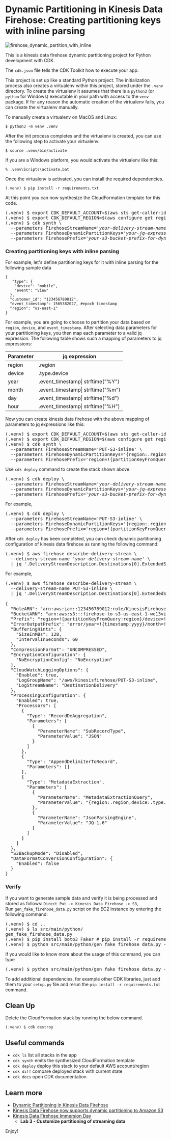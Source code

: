 
# Dynamic Partitioning in Kinesis Data Firehose: Creating partitioning keys with inline parsing

![firehose_dynamic_partition_with_inline](./firehose_dynamic_partition_with_inline.svg)

This is a kinesis data firehose dynamic partitioning project for Python development with CDK.

The `cdk.json` file tells the CDK Toolkit how to execute your app.

This project is set up like a standard Python project.  The initialization
process also creates a virtualenv within this project, stored under the `.venv`
directory.  To create the virtualenv it assumes that there is a `python3`
(or `python` for Windows) executable in your path with access to the `venv`
package. If for any reason the automatic creation of the virtualenv fails,
you can create the virtualenv manually.

To manually create a virtualenv on MacOS and Linux:

```
$ python3 -m venv .venv
```

After the init process completes and the virtualenv is created, you can use the following
step to activate your virtualenv.

```
$ source .venv/bin/activate
```

If you are a Windows platform, you would activate the virtualenv like this:

```
% .venv\Scripts\activate.bat
```

Once the virtualenv is activated, you can install the required dependencies.

```
(.venv) $ pip install -r requirements.txt
```

At this point you can now synthesize the CloudFormation template for this code.

<pre>
(.venv) $ export CDK_DEFAULT_ACCOUNT=$(aws sts get-caller-identity --query Account --output text)
(.venv) $ export CDK_DEFAULT_REGION=$(aws configure get region)
(.venv) $ cdk synth \
  --parameters FirehoseStreamName=<i>'your-delivery-stream-name'</i> \
  --parameters FirehoseDynamicPartitionKeys=<i>'your-jq-expressions-to-parse-dynamic-partition-keys'</i> \
  --parameters FirehosePrefix=<i>'your-s3-bucket-prefix-for-dynamic-partitioning'</i>
</pre>

### Creating partitioning keys with inline parsing

For example, let's define partitioning keys for it with inline parsing for the following sample data

```
{
   "type": {
    "device": "mobile",
    "event": "view"
  },
  "customer_id": "123456789012",
  "event_timestamp": 1565382027, #epoch timestamp
  "region": "us-east-1"
}
```

For example, you are going to choose to partition your data based on `region`, `device`, and `event_timestamp`.
After selecting data parameters for your partitioning keys, you then map each parameter to a valid jq expression.
The following table shows such a mapping of parameters to jq expressions:

| Parameter	| jq expression |
|-----------|---------------|
| region | .region |
| device | .type.device |
| year | .event_timestamp\| strftime("%Y") |
| month	| .event_timestamp\| strftime("%m") |
| day | .event_timestamp\| strftime("%d") |
| hour | .event_timestamp\| strftime("%H") |

Now you can create kinesis data firehose with the above mapping of parameters to jq expressions like this:

<pre>
(.venv) $ export CDK_DEFAULT_ACCOUNT=$(aws sts get-caller-identity --query Account --output text)
(.venv) $ export CDK_DEFAULT_REGION=$(aws configure get region)
(.venv) $ cdk synth \
  --parameters FirehoseStreamName='PUT-S3-inline' \
  --parameters FirehoseDynamicPartitionKeys='{region:.region,device:.type.device,year:.event_timestamp|strftime("%Y"),month:.event_timestamp|strftime("%m"),day:.event_timestamp|strftime("%d"),hour:.event_timestamp|strftime("%H")}' \
  --parameters FirehosePrefix='region=!{partitionKeyFromQuery:region}/device=!{partitionKeyFromQuery:device}/year=!{partitionKeyFromQuery:year}/month=!{partitionKeyFromQuery:month}/day=!{partitionKeyFromQuery:day}/hour=!{partitionKeyFromQuery:hour}/'
</pre>

Use `cdk deploy` command to create the stack shown above.

<pre>
(.venv) $ cdk deploy \
  --parameters FirehoseStreamName=<i>'your-delivery-stream-name'</i> \
  --parameters FirehoseDynamicPartitionKeys=<i>'your-jq-expressions-to-parse-dynamic-partition-keys'</i> \
  --parameters FirehosePrefix=<i>'your-s3-bucket-prefix-for-dynamic-partitioning'</i>
</pre>

For example,
<pre>
(.venv) $ cdk deploy \
  --parameters FirehoseStreamName='PUT-S3-inline' \
  --parameters FirehoseDynamicPartitionKeys='{region:.region,device:.type.device,year:.event_timestamp|strftime("%Y"),month:.event_timestamp|strftime("%m"),day:.event_timestamp|strftime("%d"),hour:.event_timestamp|strftime("%H")}' \
  --parameters FirehosePrefix='region=!{partitionKeyFromQuery:region}/device=!{partitionKeyFromQuery:device}/year=!{partitionKeyFromQuery:year}/month=!{partitionKeyFromQuery:month}/day=!{partitionKeyFromQuery:day}/hour=!{partitionKeyFromQuery:hour}/'
</pre>

After `cdk deploy` has been completed, you can check dynamic partitioning configuration of kinesis data firehose as running the following command:

<pre>
(.venv) $ aws firehose describe-delivery-stream \
  --delivery-stream-name <i>'your-delivery-stream-name'</i> \
  | jq '.DeliveryStreamDescription.Destinations[0].ExtendedS3DestinationDescription'
</pre>

For example,

<pre>
(.venv) $ aws firehose describe-delivery-stream \
  --delivery-stream-name PUT-S3-inline \
  | jq '.DeliveryStreamDescription.Destinations[0].ExtendedS3DestinationDescription'

{
  "RoleARN": "arn:aws:iam::123456789012:role/KinesisFirehoseServiceRole-PUT-S3-inline-us-east-1",
  "BucketARN": "arn:aws:s3:::firehose-to-s3-us-east-1-we13viq",
  "Prefix": "region=!{partitionKeyFromQuery:region}/device=!{partitionKeyFromQuery:device}/year=!{partitionKeyFromQuery:year}/month=!{partitionKeyFromQuery:month}/day=!{partitionKeyFromQuery:day}/hour=!{partitionKeyFromQuery:hour}/",
  "ErrorOutputPrefix": "error/year=!{timestamp:yyyy}/month=!{timestamp:MM}/day=!{timestamp:dd}/hour=!{timestamp:HH}/!{firehose:error-output-type}",
  "BufferingHints": {
    "SizeInMBs": 128,
    "IntervalInSeconds": 60
  },
  "CompressionFormat": "UNCOMPRESSED",
  "EncryptionConfiguration": {
    "NoEncryptionConfig": "NoEncryption"
  },
  "CloudWatchLoggingOptions": {
    "Enabled": true,
    "LogGroupName": "/aws/kinesisfirehose/PUT-S3-inline",
    "LogStreamName": "DestinationDelivery"
  },
  "ProcessingConfiguration": {
    "Enabled": true,
    "Processors": [
      {
        "Type": "RecordDeAggregation",
        "Parameters": [
          {
            "ParameterName": "SubRecordType",
            "ParameterValue": "JSON"
          }
        ]
      },
      {
        "Type": "AppendDelimiterToRecord",
        "Parameters": []
      },
      {
        "Type": "MetadataExtraction",
        "Parameters": [
          {
            "ParameterName": "MetadataExtractionQuery",
            "ParameterValue": "{region:.region,device:.type.device,year:.event_timestamp|strftime(\"%Y\"),month:.event_timestamp|strftime(\"%m\"),day:.event_timestamp|strftime(\"%d\"),hour:.event_timestamp|strftime(\"%H\")}"
          },
          {
            "ParameterName": "JsonParsingEngine",
            "ParameterValue": "JQ-1.6"
          }
        ]
      }
    ]
  },
  "S3BackupMode": "Disabled",
  "DataFormatConversionConfiguration": {
    "Enabled": false
  }
}
</pre>

### Verify

If you want to generate sample data and verify it is being processed and stored as follows: `Direct Put -> Kinesis Data Firehose -> S3`, <br/>
Run `gen_fake_firehose_data.py` script on the EC2 instance by entering the following command:

<pre>
(.venv) $ cd ..
(.venv) $ ls src/main/python/
gen_fake_firehose_data.py
(.venv) $ pip install boto3 Faker # pip install -r requirements.txt
(.venv) $ python src/main/python/gen_fake_firehose_data.py --stream-name <i>'your-delivery-stream-name'</i> --max-count -1
</pre>

If you would like to know more about the usage of this command, you can type

<pre>
(.venv) $ python src/main/python/gen_fake_firehose_data.py --help
</pre>

To add additional dependencies, for example other CDK libraries, just add
them to your `setup.py` file and rerun the `pip install -r requirements.txt`
command.

## Clean Up

Delete the CloudFormation stack by running the below command.

```
(.venv) $ cdk destroy
```

## Useful commands

 * `cdk ls`          list all stacks in the app
 * `cdk synth`       emits the synthesized CloudFormation template
 * `cdk deploy`      deploy this stack to your default AWS account/region
 * `cdk diff`        compare deployed stack with current state
 * `cdk docs`        open CDK documentation

## Learn more
 * [Dynamic Partitioning in Kinesis Data Firehose](https://docs.aws.amazon.com/firehose/latest/dev/dynamic-partitioning.html)
 * [Kinesis Data Firehose now supports dynamic partitioning to Amazon S3](https://aws.amazon.com/blogs/big-data/kinesis-data-firehose-now-supports-dynamic-partitioning-to-amazon-s3/)
 * [Kinesis Data Firehose Immersion Day](https://catalog.us-east-1.prod.workshops.aws/workshops/32e6bc9a-5c03-416d-be7c-4d29f40e55c4/en-US)
   * **Lab 3 - Customize partitioning of streaming data**

Enjoy!

